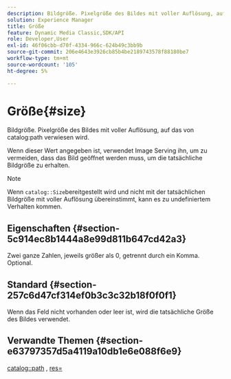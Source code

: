 ```yaml
---
description: Bildgröße. Pixelgröße des Bildes mit voller Auflösung, auf das vom Katalogpfad verwiesen wird.
solution: Experience Manager
title: Größe
feature: Dynamic Media Classic,SDK/API
role: Developer,User
exl-id: 46f06cbb-d70f-4334-966c-624b49c3bb9b
source-git-commit: 206e4643e3926cb85b4be2189743578f88180be7
workflow-type: tm+mt
source-wordcount: '105'
ht-degree: 5%

---
```


# Größe{#size}

Bildgröße. Pixelgröße des Bildes mit voller Auflösung, auf das von catalog:path verwiesen wird.

Wenn dieser Wert angegeben ist, verwendet Image Serving ihn, um zu vermeiden, dass das Bild geöffnet werden muss, um die tatsächliche Bildgröße zu erhalten.

>[!NOTE]
>
>Wenn `catalog::Size`bereitgestellt wird und nicht mit der tatsächlichen Bildgröße mit voller Auflösung übereinstimmt, kann es zu undefiniertem Verhalten kommen.

## Eigenschaften {#section-5c914ec8b1444a8e99d811b647cd42a3}

Zwei ganze Zahlen, jeweils größer als 0, getrennt durch ein Komma. Optional.

## Standard {#section-257c6d47cf314ef0b3c3c32b18f0f0f1}

Wenn das Feld nicht vorhanden oder leer ist, wird die tatsächliche Größe des Bildes verwendet.

## Verwandte Themen {#section-e63797357d5a4119a10db1e6e088f6e9}

[catalog::path](../../../../../../is-api/image-catalog/image-serving-api-ref/c-image-catalog-reference/c-image-svg-data-reference/c-image-data-reference/r-path-cat.md#reference-306afcaff172440ca81b85da8d78213c) , [res=](/help/aem-is-ir-api/is-api/http-ref/image-serving-api-ref/c-http-protocol-reference/c-command-reference/r-res.md)
